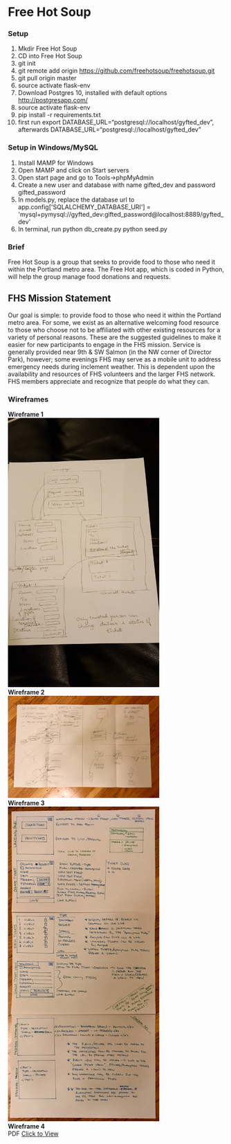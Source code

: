 # Free Hot Soup

### Setup
1. Mkdir Free Hot Soup
2. CD into Free Hot Soup
3. git init
4. git remote add origin https://github.com/freehotsoup/freehotsoup.git
5. git pull origin master
6. source activate flask-env
7. Download Postgres 10, installed with default options
http://postgresapp.com/
8. source activate flask-env
9. pip install -r requirements.txt
10. first run export DATABASE_URL=“postgresql://localhost/gyfted_dev”, afterwards DATABASE_URL=“postgresql://localhost/gyfted_dev”

### Setup in Windows/MySQL
1. Install MAMP for Windows
2. Open MAMP and click on Start servers
3. Open start page and go to Tools->phpMyAdmin
4. Create a new user and database with name gifted_dev and password gifted_password
5. In models.py, replace the database url to app.config['SQLALCHEMY_DATABASE_URI'] = 'mysql+pymysql://gyfted_dev:gifted_password@localhost:8889/gyfted_dev'
6. In terminal, run
   python db_create.py
   python seed.py

### Brief
Free Hot Soup is a group that seeks to provide food to those who need it within the Portland metro area. The Free Hot app, which is coded in Python, will help the group manage food donations and requests. 

## FHS Mission Statement
Our goal is simple: to provide food to those who need it within the Portland metro area. For some, we exist as an alternative welcoming food resource to those who choose not to be affiliated with other existing resources for a variety of personal reasons. These are the suggested guidelines to make it easier for new participants to engage in the FHS mission. Service is generally provided near 9th & SW Salmon (in the NW corner of Director Park), however; some evenings FHS may serve as a mobile unit to address emergency needs during inclement weather. This is dependent upon the availability and resources of FHS volunteers and the larger FHS network. FHS members appreciate and recognize that people do what they can.

### Wireframes
__Wireframe 1__<br>
<img src="/docs/wireframes/20171004_192940.jpg" width="350" alt="wireframe1"><br>
__Wireframe 2__<br>
<img src="/docs/wireframes/discussion_02oct17.jpg" width="350" alt="wireframe2"><br>
__Wireframe 3__<br>
<img src="/docs/wireframes/sketch_08oct17 6.13.28 PM.jpg" width="350" alt="wireframe3"><br>
__Wireframe 4__<br>
PDF [Click to View](/docs/wireframes/donations_walkthrough.pdf)

